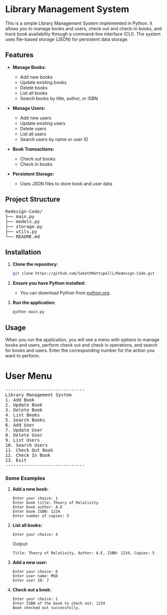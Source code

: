 # Library Management System

This is a simple Library Management System implemented in Python. It allows you to manage books and users, check out and check-in books, and track book availability through a command-line interface (CLI). The system uses file-based storage (JSON) for persistent data storage.

## Features

- **Manage Books:**
  - Add new books
  - Update existing books
  - Delete books
  - List all books
  - Search books by title, author, or ISBN

- **Manage Users:**
  - Add new users
  - Update existing users
  - Delete users
  - List all users
  - Search users by name or user ID

- **Book Transactions:**
  - Check out books
  - Check in books

- **Persistent Storage:**
  - Uses JSON files to store book and user data

## Project Structure

<pre>
Redesign-Code/
├── main.py
├── models.py
├── storage.py
├── utils.py
└── README.md
</pre>

## Installation

1. **Clone the repository:**

    ```sh
    git clone https://github.com/SakethMattupalli/Redesign-Code.git
    ```

2. **Ensure you have Python installed:**
    - You can download Python from [python.org](https://www.python.org/).

3. **Run the application:**

    ```sh
    python main.py
    ```

## Usage

When you run the application, you will see a menu with options to manage books and users, perform check out and check in operations, and search for books and users. Enter the corresponding number for the action you want to perform.



# User Menu
<pre>
------------------------------
Library Management System
1. Add Book
2. Update Book
3. Delete Book
4. List Books
5. Search Books
6. Add User
7. Update User
8. Delete User
9. List Users
10. Search Users
11. Check Out Book
12. Check In Book
13. Exit
------------------------------
</pre>

### Some Examples

1. **Add a new book:**

    ```
    Enter your choice: 1
    Enter book title: Theory of Relativity
    Enter book author: A.E
    Enter book ISBN: 1234
    Enter number of copies: 5
    ```

2. **List all books:**

    ```
    Enter your choice: 4
    ```

    Output:
    ```
    Title: Theory of Relativity, Author: A.E, ISBN: 1234, Copies: 5
    ```

3. **Add a new user:**

    ```
    Enter your choice: 6
    Enter user name: MSD
    Enter user ID: 7
    ```

4. **Check out a book:**

    ```
    Enter your choice: 1
    Enter ISBN of the book to check out: 1234
    Book checked out successfully.
    ```


